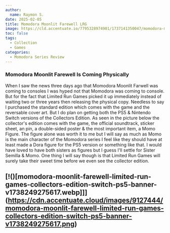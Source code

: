 ```yaml
---
author:
  name: Raymon S.
date: 2025-02-05
title: Momodora Moonlit Farewell LRG
image: https://cld.accentuate.io/7795328974901/1737141350047/momodora-moonlit-farewell-standard-edition-collectors-edition-switch-ps5-key-art.png?v=1737565319588&options=w_1920
toc: false
tags:
  - Collection
  - Games
categories:
  - Momodora Series Review
---
```



### Momodora Moonlit Farewell Is Coming Physically

When I saw the news three days ago that Momodora Moonlit Farwell was coming to consoles I was hyped not that Momodora was coming to console. But for the fact that Limited Run Games picked it up immediately instead of waiting two or three years then releasing the physical copy. Needless to say I purchased the standard edition which comes with the game and the reversable cover art. But I do plan on getting both the PS5 & Nintendo Switch versions of the Collectors Edition. As seen in  the picture below the collector's edition comes with the game, the official soundtrack, sticker sheet, an pin, a double-sided poster & the most important item, a Momo Figure. The figure alone was worth it to me but I will say as much as Momo is the main character of the Momodora series I feel like they should have at least made a Dora figure for the PS5 version or something like that. I would have loved to have both sisters as figures but I guess I'll settle for Sister Semilla & Momo. One thing I will say though is that Limited Run Games will surely take their sweet time before we even see the collector edition.


[!()[momodora-moonlit-farewell-limited-run-games-collectors-edition-switch-ps5-banner-v1738249275617.webp]]](https://cdn.accentuate.cloud/images/9127444/momodora-moonlit-farewell-limited-run-games-collectors-edition-switch-ps5-banner-v1738249275617.png)
---

